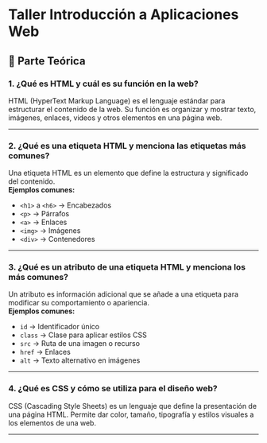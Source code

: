 
# Taller Introducción a Aplicaciones Web  

## 📌 Parte Teórica  

### 1. ¿Qué es HTML y cuál es su función en la web?  
HTML (HyperText Markup Language) es el lenguaje estándar para estructurar el contenido de la web. Su función es organizar y mostrar texto, imágenes, enlaces, videos y otros elementos en una página web.  

---

### 2. ¿Qué es una etiqueta HTML y menciona las etiquetas más comunes?  
Una etiqueta HTML es un elemento que define la estructura y significado del contenido.  
**Ejemplos comunes:**  
- `<h1>` a `<h6>` → Encabezados  
- `<p>` → Párrafos  
- `<a>` → Enlaces  
- `<img>` → Imágenes  
- `<div>` → Contenedores  

---

### 3. ¿Qué es un atributo de una etiqueta HTML y menciona los más comunes?  
Un atributo es información adicional que se añade a una etiqueta para modificar su comportamiento o apariencia.  
**Ejemplos comunes:**  
- `id` → Identificador único  
- `class` → Clase para aplicar estilos CSS  
- `src` → Ruta de una imagen o recurso  
- `href` → Enlaces  
- `alt` → Texto alternativo en imágenes  

---

### 4. ¿Qué es CSS y cómo se utiliza para el diseño web?  
CSS (Cascading Style Sheets) es un lenguaje que define la presentación de una página HTML. Permite dar color, tamaño, tipografía y estilos visuales a los elementos de una web.  

---